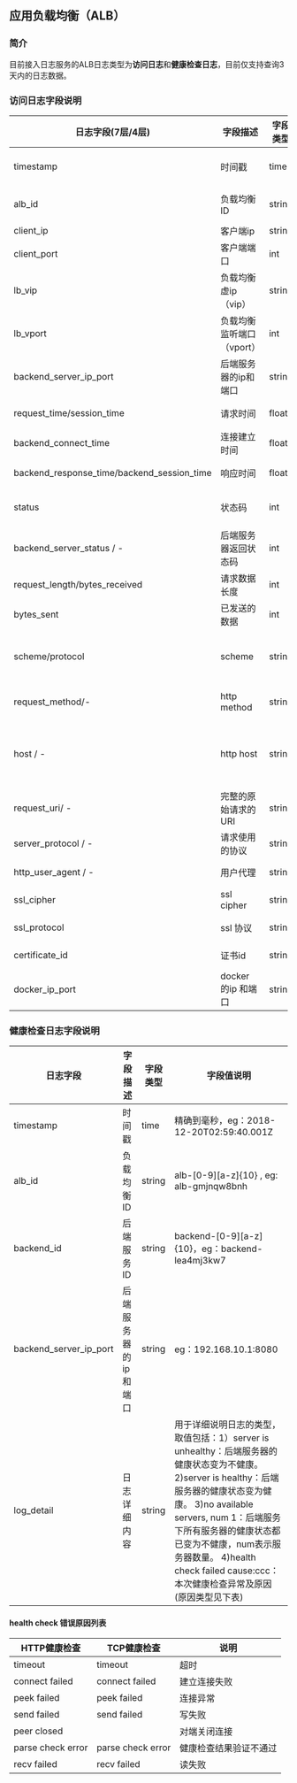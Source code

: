 ## 应用负载均衡（ALB）
### 简介
目前接入日志服务的ALB日志类型为**访问日志**和**健康检查日志**，目前仅支持查询3天内的日志数据。

### 访问日志字段说明
日志字段(7层/4层) | 字段描述 | 字段类型 | 字段值说明
-- | -- | -- | --
timestamp  | 时间戳 | time | 精确到毫秒，eg：2018-12-20T02:59:40.001Z
alb_id | 负载均衡ID | string | alb-[0-9][a-z]{10} , eg: alb-gmjnqw8bnh
client_ip | 客户端ip | string | eg：192.168.10.1
client_port | 客户端端口 | int | 1-65535，eg：50398
lb_vip | 负载均衡虚ip（vip） | string | eg：192.168.10.2
lb_vport | 负载均衡监听端口（vport） | int | 1-65535，eg：8080
backend_server_ip_port | 后端服务器的ip和端口 | string | eg：192.168.10.1:8080
request_time/session_time | 请求时间 | float | >0，eg：0.006 单位为秒
backend_connect_time | 连接建立时间 | float | >0，eg：0.001 单位为秒
backend_response_time/backend_session_time | 响应时间 | float | >0，eg：0.006 单位为秒
status | 状态码 | int | 类似于http code； eg: 200, 404, 503 ....
backend_server_status / - | 后端服务器返回状态码 | int | 类似于http code；eg: 200, 404, 503 ....
request_length/bytes_received | 请求数据长度 | int | >0，eg：80
bytes_sent | 已发送的数据 | int | >0，eg：197 单位为字节
scheme/protocol | scheme | string | uri scheme 或者 stream 协议；eg: http， https， tcp, udp
request_method/- | http method | string | GET, POST, DELETE, PUT , OPTION....
host / - | http host | string | 请求行中的host或请求头中的host或者一条与请求匹配的servername，eg: 192.168.2.3
request_uri/ - | 完整的原始请求的URI | string | eg : / ; /pan/beta/test1?fid=3
server_protocol / - | 请求使用的协议 | string | 通常是HTTP/1.0或HTTP/1.1
http_user_agent / - | 用户代理 | string | 客户端代理，eg: curl , chrome
ssl_cipher | ssl cipher | string | eg：EECDH+AESGCM
ssl_protocol | ssl 协议 | string | eg：SSLv2 ，TLSv1 
certificate_id | 证书id |string | eg：cert-jq3a9yhugj
docker_ip_port | docker 的ip 和端口 | string | eg：192.168.2.3:80

### 健康检查日志字段说明
日志字段| 字段描述 | 字段类型 | 字段值说明
-- | -- | -- | --
timestamp | 时间戳 | time | 精确到毫秒，eg：2018-12-20T02:59:40.001Z
alb_id | 负载均衡ID | string | alb-[0-9][a-z]{10} , eg: alb-gmjnqw8bnh
backend_id | 后端服务ID | string |backend-[0-9][a-z]{10}，eg：backend-lea4mj3kw7
backend_server_ip_port | 后端服务器的ip和端口 |string |  eg：192.168.10.1:8080|
log_detail |  日志详细内容 | string | 用于详细说明日志的类型，取值包括：1）server is unhealthy：后端服务器的健康状态变为不健康。 2)server is healthy：后端服务器的健康状态变为健康。 3)no available servers, num 1：后端服务下所有服务器的健康状态都已变为不健康，num表示服务器数量。 4)health check failed cause:ccc：本次健康检查异常及原因(原因类型见下表) 

#### health check 错误原因列表
HTTP健康检查| TCP健康检查 |说明
-- | -- | -- 
timeout | timeout | 超时
connect failed |  connect failed | 建立连接失败
peek failed | peek failed | 连接异常 
send failed | send failed | 写失败 
peer closed  |           | 对端关闭连接 
parse check error	 |parse check error | 健康检查结果验证不通过
recv failed |recv failed |  读失败 




